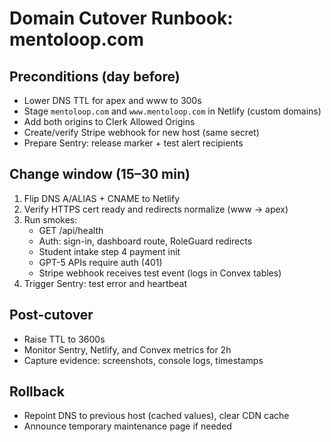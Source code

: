 # Domain Cutover Runbook: mentoloop.com

## Preconditions (day before)

- Lower DNS TTL for apex and www to 300s
- Stage `mentoloop.com` and `www.mentoloop.com` in Netlify (custom domains)
- Add both origins to Clerk Allowed Origins
- Create/verify Stripe webhook for new host (same secret)
- Prepare Sentry: release marker + test alert recipients

## Change window (15–30 min)

1. Flip DNS A/ALIAS + CNAME to Netlify
2. Verify HTTPS cert ready and redirects normalize (www → apex)
3. Run smokes:
   - GET /api/health
   - Auth: sign-in, dashboard route, RoleGuard redirects
   - Student intake step 4 payment init
   - GPT-5 APIs require auth (401)
   - Stripe webhook receives test event (logs in Convex tables)
4. Trigger Sentry: test error and heartbeat

## Post-cutover

- Raise TTL to 3600s
- Monitor Sentry, Netlify, and Convex metrics for 2h
- Capture evidence: screenshots, console logs, timestamps

## Rollback

- Repoint DNS to previous host (cached values), clear CDN cache
- Announce temporary maintenance page if needed
